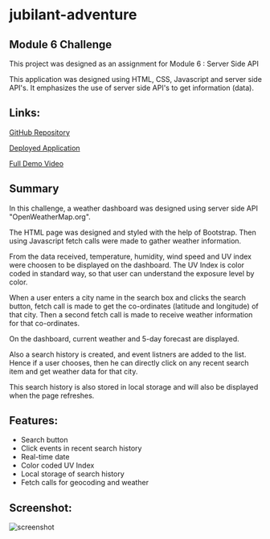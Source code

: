 # jubilant-adventure

## Module 6 Challenge


This project was designed as an assignment for Module 6 : Server Side API

This application was designed using HTML, CSS, Javascript and server side API's. It emphasizes the use of server side API's to get information (data).


## Links:

[GitHub Repository]()

[Deployed Application](https://pooja3093.github.io/jubilant-adventure/)

[Full Demo Video]()


## Summary

In this challenge, a weather dashboard was designed using server side API "OpenWeatherMap.org".

The HTML page was designed and styled with the help of Bootstrap. Then using Javascript fetch calls were made to gather weather information.

From the data received, temperature, humidity, wind speed and UV index were choosen to be displayed on the dashboard. The UV Index is color coded in standard way, so that user can understand the exposure level by color.

When a user enters a city name in the search box and clicks the search button, fetch call is made to get the co-ordinates (latitude and longitude) of that city. Then a second fetch call is made to receive weather information for that co-ordinates.

On the dashboard, current weather and 5-day forecast are displayed.

Also a search history is created, and event listners are added to the list. Hence if a user chooses, then he can directly click on any recent search item and get weather data for that city.

This search history is also stored in local storage and will also be displayed when the page refreshes.


## Features:

* Search button
* Click events in recent search history
* Real-time date
* Color coded UV Index
* Local storage of search history
* Fetch calls for geocoding and weather

## Screenshot:

![screenshot](./assets/Image/Screenshot.png)
